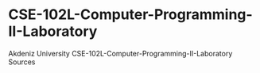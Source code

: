 # CSE-102L-Computer-Programming-II-Laboratory
 Akdeniz University CSE-102L-Computer-Programming-II-Laboratory Sources
